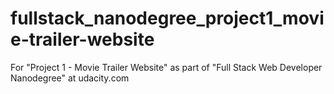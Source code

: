 # fullstack_nanodegree_project1_movie-trailer-website
For "Project 1 - Movie Trailer Website" as part of "Full Stack Web Developer Nanodegree" at udacity.com
